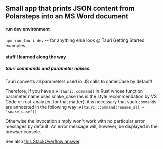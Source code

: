 ## Small app that prints JSON content from Polarsteps into an MS Word document

#### run dev environment
`npm run tauri dev` -- for anything else look @ Tauri Getting Started examples

#### stuff I learned along the way

##### tauri commands and parameter names 
Tauri converts all parameters used in JS calls to camelCase by default! 

Therefore, if you have a `#[tauri::command]` in Rust whose function parameter name uses snake_case (as is the style recommendation by VS Code or rust-analyzer, for that matter), it is necessary that such `command`s are annotated in the following way: `#[tauri::command(rename_all = "snake_case")]`

Otherwise the invocation simply won't work with no particular error messages by default. An error message will, however, be displayed in the browser console.

See also [this StackOverflow answer](https://stackoverflow.com/a/74633778/16063145).